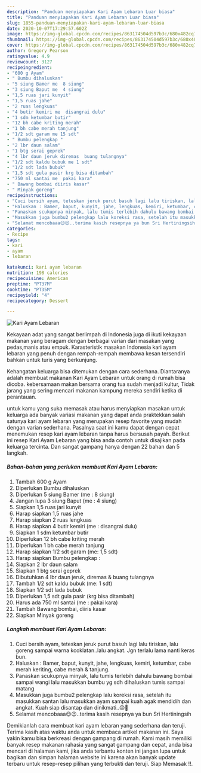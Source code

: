```yaml
---
description: "Panduan menyiapakan Kari Ayam Lebaran Luar biasa"
title: "Panduan menyiapakan Kari Ayam Lebaran Luar biasa"
slug: 1855-panduan-menyiapakan-kari-ayam-lebaran-luar-biasa
date: 2020-10-07T17:29:57.602Z
image: https://img-global.cpcdn.com/recipes/863174504d597b3c/680x482cq70/kari-ayam-lebaran-foto-resep-utama.jpg
thumbnail: https://img-global.cpcdn.com/recipes/863174504d597b3c/680x482cq70/kari-ayam-lebaran-foto-resep-utama.jpg
cover: https://img-global.cpcdn.com/recipes/863174504d597b3c/680x482cq70/kari-ayam-lebaran-foto-resep-utama.jpg
author: Gregory Pearson
ratingvalue: 4.9
reviewcount: 3127
recipeingredient:
- "600 g Ayam"
- " Bumbu dihaluskan"
- "5 siung Bamer me  8 siung"
- "3 siung Baput me  4 siung"
- "1,5 ruas jari kunyit"
- "1,5 ruas jahe"
- "2 ruas lengkuas"
- "4 butir kemiri me  disangrai dulu"
- "1 sdm ketumbar butir"
- "12 bh cabe kriting merah"
- "1 bh cabe merah tanjung"
- "1/2 sdt garam me 15 sdt"
- " Bumbu pelengkap "
- "2 lbr daun salam"
- "1 btg serai geprek"
- "4 lbr daun jeruk diremas  buang tulangnya"
- "1/2 sdt kaldu bubuk me 1 sdt"
- "1/2 sdt lada bubuk"
- "1,5 sdt gula pasir krg bisa ditambah"
- "750 ml santai me  pakai kara"
- " Bawang bombai diiris kasar"
- " Minyak goreng"
recipeinstructions:
- "Cuci bersih ayam, teteskan jeruk purut basuh lagi lalu tiriskan, lalu goreng sampai warna kcoklatan..lalu angkat. Jgn terlalu lama nanti keras bun."
- "Haluskan : Bamer, baput, kunyit, jahe, lengkuas, kemiri, ketumbar, cabe merah keriting, cabe merah &amp; tanjung."
- "Panaskan scukupnya minyak, lalu tumis terlebih dahulu bawang bombai sampai wangi lalu masukkan bumbu yg sdh dihaluskan tumis sampai matang"
- "Masukkan juga bumbu2 pelengkap lalu koreksi rasa, setelah itu masukkan santan lalu masukkan ayam sampai kuah agak mendidih dan angkat. Kuah siap disantap dan dinikmati..😉🤤"
- "Selamat mencobaaa😉😉..terima kasih resepnya ya bun Sri Hertiningsih"
categories:
- Recipe
tags:
- kari
- ayam
- lebaran

katakunci: kari ayam lebaran 
nutrition: 198 calories
recipecuisine: American
preptime: "PT37M"
cooktime: "PT35M"
recipeyield: "4"
recipecategory: Dessert

---
```



![Kari Ayam Lebaran](https://img-global.cpcdn.com/recipes/863174504d597b3c/680x482cq70/kari-ayam-lebaran-foto-resep-utama.jpg)

Kekayaan adat yang sangat berlimpah di Indonesia juga di ikuti kekayaan makanan yang beragam dengan berbagai varian dari masakan yang pedas,manis atau empuk. Karasteristik masakan Indonesia kari ayam lebaran yang penuh dengan rempah-rempah membawa kesan tersendiri bahkan untuk turis yang berkunjung.


Kehangatan keluarga bisa ditemukan dengan cara sederhana. Diantaranya adalah membuat makanan Kari Ayam Lebaran untuk orang di rumah bisa dicoba. kebersamaan makan bersama orang tua sudah menjadi kultur, Tidak jarang yang sering mencari makanan kampung mereka sendiri ketika di perantauan.



untuk kamu yang suka memasak atau harus menyiapkan masakan untuk keluarga ada banyak variasi makanan yang dapat anda praktekkan salah satunya kari ayam lebaran yang merupakan resep favorite yang mudah dengan varian sederhana. Pasalnya saat ini kamu dapat dengan cepat menemukan resep kari ayam lebaran tanpa harus bersusah payah.
Berikut ini resep Kari Ayam Lebaran yang bisa anda contoh untuk disajikan pada keluarga tercinta. Dan sangat gampang hanya dengan 22 bahan dan 5 langkah.


<!--inarticleads1-->

##### Bahan-bahan yang perlukan membuat Kari Ayam Lebaran:

1. Tambah 600 g Ayam
1. Diperlukan  Bumbu dihaluskan
1. Diperlukan 5 siung Bamer (me : 8 siung)
1. Jangan lupa 3 siung Baput (me : 4 siung)
1. Siapkan 1,5 ruas jari kunyit
1. Harap siapkan 1,5 ruas jahe
1. Harap siapkan 2 ruas lengkuas
1. Harap siapkan 4 butir kemiri (me : disangrai dulu)
1. Siapkan 1 sdm ketumbar butir
1. Diperlukan 12 bh cabe kriting merah
1. Diperlukan 1 bh cabe merah tanjung
1. Harap siapkan 1/2 sdt garam (me: 1,5 sdt)
1. Harap siapkan  Bumbu pelengkap :
1. Siapkan 2 lbr daun salam
1. Siapkan 1 btg serai geprek
1. Dibutuhkan 4 lbr daun jeruk, diremas &amp; buang tulangnya
1. Tambah 1/2 sdt kaldu bubuk (me: 1 sdt)
1. Siapkan 1/2 sdt lada bubuk
1. Diperlukan 1,5 sdt gula pasir (krg bisa ditambah)
1. Harus ada 750 ml santai (me : pakai kara)
1. Tambah  Bawang bombai, diiris kasar
1. Siapkan  Minyak goreng




<!--inarticleads2-->

##### Langkah membuat  Kari Ayam Lebaran:

1. Cuci bersih ayam, teteskan jeruk purut basuh lagi lalu tiriskan, lalu goreng sampai warna kcoklatan..lalu angkat. Jgn terlalu lama nanti keras bun.
1. Haluskan : Bamer, baput, kunyit, jahe, lengkuas, kemiri, ketumbar, cabe merah keriting, cabe merah &amp; tanjung.
1. Panaskan scukupnya minyak, lalu tumis terlebih dahulu bawang bombai sampai wangi lalu masukkan bumbu yg sdh dihaluskan tumis sampai matang
1. Masukkan juga bumbu2 pelengkap lalu koreksi rasa, setelah itu masukkan santan lalu masukkan ayam sampai kuah agak mendidih dan angkat. Kuah siap disantap dan dinikmati..😉🤤
1. Selamat mencobaaa😉😉..terima kasih resepnya ya bun Sri Hertiningsih




Demikianlah cara membuat kari ayam lebaran yang sederhana dan teruji. Terima kasih atas waktu anda untuk membaca artikel makanan ini. Saya yakin kamu bisa berkreasi dengan gampang di rumah. Kami masih memiliki banyak resep makanan rahasia yang sangat gampang dan cepat, anda bisa mencari di halaman kami, jika anda terbantu konten ini jangan lupa untuk bagikan dan simpan halaman website ini karena akan banyak update terbaru untuk resep-resep pilihan yang terbukti dan teruji. Siap Memasak !!. 
